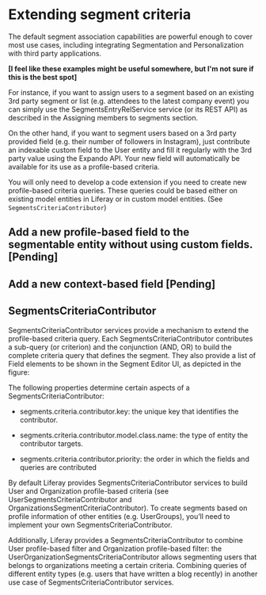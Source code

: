 # Extending segment criteria

The default segment association capabilities are powerful enough to cover most 
use cases, including integrating Segmentation and Personalization with third 
party applications.

**[I feel like these examples might be useful somewhere, but I'm not sure if this is the best spot]**

For instance, if you want to assign users to a segment based on an existing 3rd party segment or list (e.g. attendees to the latest company event) you can simply use the SegmentsEntryRelService service (or its REST API) as described in the Assigning members to segments section.

On the other hand, if you want to segment users based on a 3rd party provided field (e.g. their number of followers in Instagram), just contribute an indexable custom field to the User entity and fill it regularly with the 3rd party value using the Expando API. Your new field will automatically be available for its use as a profile-based criteria.

You will only need to develop a code extension if you need to create new profile-based criteria queries. These queries could be based either on existing model entities in Liferay or in custom model entities. (See `SegmentsCriteriaContributor`)

## Add a new profile-based field to the segmentable entity without using custom fields. [Pending]

## Add a new context-based field [Pending]

## SegmentsCriteriaContributor

SegmentsCriteriaContributor services provide a mechanism to extend the profile-based criteria query. Each SegmentsCriteriaContributor contributes a sub-query (or criterion) and the conjunction (AND, OR) to build the complete criteria query that defines the segment. They also provide a list of Field elements to be shown in the Segment Editor UI, as depicted in the figure:


The following properties determine certain aspects of a SegmentsCriteriaContributor:

* segments.criteria.contributor.key: the unique key that identifies the contributor.  

* segments.criteria.contributor.model.class.name: the type of entity the contributor targets.

* segments.criteria.contributor.priority: the order in which the fields and queries are contributed

By default Liferay provides SegmentsCriteriaContributor services to build User and Organization profile-based criteria (see UserSegmentsCriteriaContributor and OrganizationsSegmentCriteriaContributor). To create segments based on profile information of other entities (e.g. UserGroups), you’ll need to implement your own SegmentsCriteriaContributor.

Additionally, Liferay provides a SegmentsCriteriaContributor to combine User profile-based filter and Organization profile-based filter: the UserOrganizationSegmentsCriteriaContributor allows segmenting users that belongs to organizations meeting a certain criteria. Combining queries of different entity types (e.g. users that have written a blog recently) in another use case of SegmentsCriteriaContributor services.
